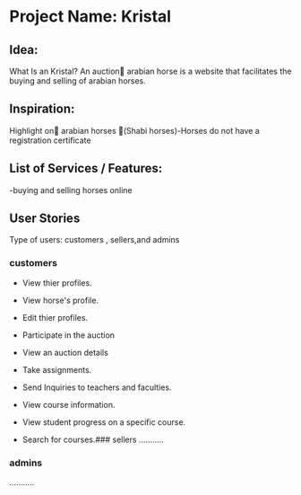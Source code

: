# Project Name: Kristal
## Idea:
What Is an Kristal? 
An auction ِarabian horse is a website that facilitates the buying and selling of arabian horses.
## Inspiration:
Highlight on ِarabian horses (ٍShabi horses)-Horses  do not have a registration certificate
## List of Services / Features:
-buying and selling horses online 
## User Stories
Type of users: customers , sellers,and admins
### customers
- View thier profiles.
- View horse's profile.
- Edit thier profiles.
- Participate in the auction
- View an auction details

- Take assignments.
- Send Inquiries to teachers and faculties.

- View course information.
- View student progress on a specific course.
- Search for courses.### sellers
...........
### admins
...........
